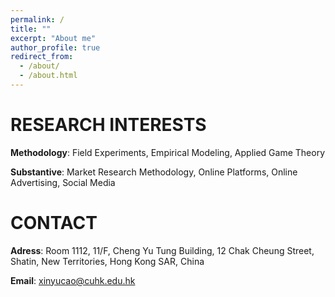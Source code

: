 ```yaml
---
permalink: /
title: ""
excerpt: "About me"
author_profile: true
redirect_from: 
  - /about/
  - /about.html
---
```


RESEARCH INTERESTS
======
**Methodology**: Field Experiments, Empirical Modeling, Applied Game Theory

**Substantive**: Market Research Methodology, Online Platforms, Online Advertising, Social Media

CONTACT
======
**Adress**: Room 1112, 11/F, Cheng Yu Tung Building, 12 Chak Cheung Street, Shatin, New Territories, Hong Kong SAR, China

**Email**: [xinyucao@cuhk.edu.hk](mailto:xinyucao@cuhk.edu.hk)